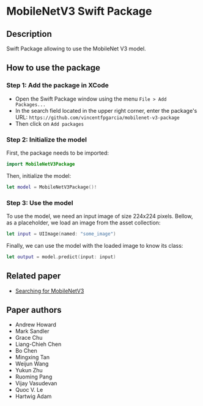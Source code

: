 # MobileNetV3 Swift Package


## Description

Swift Package allowing to use the MobileNet V3 model.


## How to use the package

### Step 1: Add the package in XCode

* Open the Swift Package window using the menu `File > Add Packages...`
* In the search field located in the upper right corner, enter the package's URL: `https://github.com/vincentfpgarcia/mobilenet-v3-package`
* Then click on `Add packages`

### Step 2: Initialize the model

First, the package needs to be imported:

```swift
import MobileNetV3Package
```

Then, initialize the model:

```swift
let model = MobileNetV3Package()!
```

### Step 3: Use the model

To use the model, we need an input image of size 224x224 pixels. Bellow, as a placeholder, we load an image from the asset collection:

```swift
let input = UIImage(named: "some_image")
```

Finally, we can use the model with the loaded image to know its class:

```swift
let output = model.predict(input: input)
```


## Related paper

* [Searching for MobileNetV3](https://arxiv.org/abs/1905.02244)


## Paper authors

* Andrew Howard
* Mark Sandler
* Grace Chu
* Liang-Chieh Chen
* Bo Chen
* Mingxing Tan
* Weijun Wang
* Yukun Zhu
* Ruoming Pang
* Vijay Vasudevan
* Quoc V. Le
* Hartwig Adam
